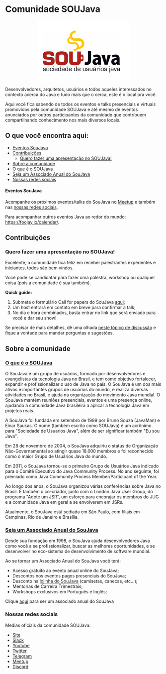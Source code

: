 # Comunidade SOUJava

<p align="center">
    <img src="assets/logo/soujava.png" width="300px" alt="SouJava Logo">
</p>
Desenvolvedores, arquitetos, usuários e todos aqueles interessados no contexto acerca do Java e tudo mais que o cerca, este é o local pra você.

Aqui você fica sabendo de todos os eventos e talks presenciais e virtuais promovidos pela comunidade SOUJava e até mesmo de eventos anunciados por outros participantes da comunidade que contribuem compartilhando conhecimento nos mais diversos locais.

## O que você encontra aqui:
- [Eventos SouJava](#eventos-soujava)
- [Contribuições](#contribuições)
    - [Quero fazer uma apresentação no SOUJava!](#quero-fazer-uma-apresentação-no-soujava)
- [Sobre a comunidade](#sobre-a-comunidade)
- [O que é o SOUJava](#o-que-é-o-soujava)
- [Seja um Associado Anual do SouJava](#seja-um-associado-anual-do-soujava)
- [Nossas redes sociais](#nossas-redes-sociais)


#### Eventos SouJava

Acompanhe os próximos eventos/talks do SouJava no [Meetup](https://www.meetup.com/soujava/) e também nas [nossas redes sociais](#nossas-redes-sociais).

Para acompanhar outros eventos Java ao redor do mundo: https://foojay.io/calendar/.

## Contribuições

### Quero fazer uma apresentação no SOUJava!

Excelente, a comunidade fica feliz em receber palestrantes experientes e iniciantes, todos são bem vindos.

Você pode se candidatar para fazer uma palestra, workshop ou qualquer coisa (pois a comunidade é sua também).

**Quick guide:**
1. Submeta o formulário Call for papers do SouJava [aqui](https://forms.gle/LXshTYug9KzpkcAc6);
2. Um host entrará em contato em breve para confirmar a talk;
3. No dia e hora combinados, basta entrar no link que será enviado para você e dar seu show!

Se precisar de mais detalhes, dê uma olhada [neste tópico de discussão](https://github.com/soujava/comunidade/discussions/1) e fique a vontade para mandar perguntas e sugestões.

## Sobre a comunidade

### [O que é o SOUJava](#whatis)

O SouJava é um grupo de usuários, formado por desenvolvedores e evangelistas da tecnologia Java no Brasil, e tem como objetivo fortalecer, expandir e profissionalizar o uso de Java no país. O SouJava é um dos mais ativos e importantes grupos de usuários do mundo, e realiza diversas atividades no Brasil, e ajuda na organização do movimento Java mundial. O SouJava mantém reuniões presenciais, eventos e uma presença online, ajudando a comunidade Java brasileira a aplicar a tecnologia Java em projetos reais.

A SouJava foi fundada em setembro de 1999 por Bruno Souza (JavaMan) e Einar Saukas. O nome (também escrito como SOUJava) é um acrônimo para "Sociedade de Usuarios Java", além de ser significar também "Eu sou Java".

Em 28 de novembro de 2004, o SouJava adquiriu o status de Organização Não-Governamental ao atingir quase 18.000 membros e foi reconhecido como o maior Grupo de Usuários Java do mundo.

Em 2011, o SouJava tornou-se o primeiro Grupo de Usuários Java indicado para o Comitê Executivo do Java Community Process. No ano seguinte, foi premiado como Java Community Process Member/Participant of the Year.

Ao longo dos anos, o SouJava organizou várias conferências sobre Java no Brasil. É também o co-criador, junto com o London Java User Group, do programa "Adote um JSR", um esforço para encorajar os membros do JUG e a comunidade Java em geral a se envolverem em JSRs.

Atualmente, o SouJava está sediada em São Paulo, com filiais em Campinas, Rio de Janeiro e Brasília.

### [Seja um Associado Anual do SouJava](#apoiador)

Desde sua fundação em 1998, o SouJava ajuda desenvolvedores Java como você a se profissionalizar, buscar as melhores oportunidades, e se desenvolver no eco-sistema de desenvolvimento de software mundial.

Ao se tornar um Associado Anual do SouJava você terá:
 - Acesso gratuito ao evento anual online do SouJava;
 - Descontos nos eventos pagos presenciais do SouJava;
 - Desconto na [lojinha do SouJava](https://loja.soujava.org.br/) (camisetas, canecas, etc...);
 - Mentorias de Carreira Trimestrais;
 - Workshops exclusivos em Português e Inglês;
 
Clique [aqui](https://soujava.orbitlearn.online/) para ser um associado anual do SouJava

### Nossas redes sociais

Medias oficiais da comunidade SOUJava:
- [Site](http://SouJava.org.br)
- [Slack](http://javadevbr.herokuapp.com/)
- [Youtube](https://youtube.com/soujava)
- [Twitter](https://twitter.com/soujava)
- [Telegram](https://t.me/soujavabr)
- [Meetup](https://www.meetup.com/pt-BR/SouJava/)
- [Discord](https://discord.gg/eAARnH7yrG)

